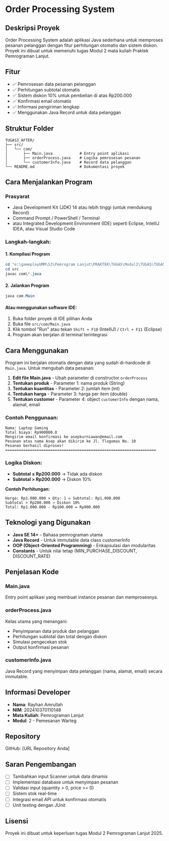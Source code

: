 # Order Processing System

## Deskripsi Proyek
Order Processing System adalah aplikasi Java sederhana untuk memproses pesanan pelanggan dengan fitur perhitungan otomatis dan sistem diskon. Proyek ini dibuat untuk memenuhi tugas Modul 2 mata kuliah Praktek Pemrograman Lanjut.

## Fitur
- ✅ Pemrosesan data pesanan pelanggan
- ✅ Perhitungan subtotal otomatis
- ✅ Sistem diskon 10% untuk pembelian di atas Rp200.000
- ✅ Konfirmasi email otomatis
- ✅ Informasi pengiriman lengkap
- ✅ Menggunakan Java Record untuk data pelanggan

## Struktur Folder

```
TUGAS3_AFTER/
├── src/
│   └── com/
│       ├── Main.java            # Entry point aplikasi
│       ├── orderProcess.java    # Logika pemrosesan pesanan
│       └── customerInfo.java    # Record data pelanggan
└── README.md                    # Dokumentasi proyek
```

## Cara Menjalankan Program

### Prasyarat
- Java Development Kit (JDK) 14 atau lebih tinggi (untuk mendukung Record)
- Command Prompt / PowerShell / Terminal
- atau Integrated Development Environment (IDE) seperti Eclipse, IntelliJ IDEA, atau Visual Studio Code

### Langkah-langkah:

#### 1. Kompilasi Program
```powershell
cd "e:\gameplayUMM\S3\Pemrogram Lanjut\PRAKTEK\TUGAS\Modul2\TUGAS\TUGAS3_AFTER"
cd src
javac com\*.java
```

#### 2. Jalankan Program
```powershell
java com.Main
```

#### Atau menggunakan software IDE:
1. Buka folder proyek di IDE pilihan Anda
2. Buka file `src/com/Main.java`
3. Klik tombol "Run" atau tekan `Shift + F10` (IntelliJ) / `Ctrl + F11` (Eclipse)
4. Program akan berjalan di terminal terintegrasi

## Cara Menggunakan

Program ini berjalan otomatis dengan data yang sudah di-hardcode di `Main.java`. Untuk mengubah data pesanan:

1. **Edit file Main.java** - Ubah parameter di constructor `orderProcess`
2. **Tentukan produk** - Parameter 1: nama produk (String)
3. **Tentukan kuantitas** - Parameter 2: jumlah item (int)
4. **Tentukan harga** - Parameter 3: harga per item (double)
5. **Tentukan customer** - Parameter 4: object `customerInfo` dengan nama, alamat, email

### Contoh Penggunaan:
```
Nama: Laptop Gaming
Total biaya: Rp900000.0
Mengirim email konfirmasi ke asepkurniawan@email.com
Pesanan atas nama Asep akan dikirim ke Jl. Tlogomas No. 10
Pesanan berhasil diproses!
===================================================================
```

### Logika Diskon:
- **Subtotal ≤ Rp200.000** → Tidak ada diskon
- **Subtotal > Rp200.000** → Diskon 10%

**Contoh Perhitungan:**
```
Harga: Rp1.000.000 × Qty: 1 = Subtotal: Rp1.000.000
Subtotal > Rp200.000 → Diskon 10%
Total: Rp1.000.000 - Rp100.000 = Rp900.000
```

## Teknologi yang Digunakan
- **Java SE 14+** - Bahasa pemrograman utama
- **Java Record** - Untuk immutable data class customerInfo
- **OOP (Object-Oriented Programming)** - Enkapsulasi dan modularitas
- **Constants** - Untuk nilai tetap (MIN_PURCHASE_DISCOUNT, DISCOUNT_RATE)

## Penjelasan Kode

### Main.java
Entry point aplikasi yang membuat instance pesanan dan memprosesnya.

### orderProcess.java
Kelas utama yang menangani:
- Penyimpanan data produk dan pelanggan
- Perhitungan subtotal dan total dengan diskon
- Simulasi pengecekan stok
- Output konfirmasi pesanan

### customerInfo.java
Java Record yang menyimpan data pelanggan (nama, alamat, email) secara immutable.

## Informasi Developer
- **Nama**: Rayhan Amrullah
- **NIM**: 202410370110148
- **Mata Kuliah**: Pemrograman Lanjut
- **Modul**: 2 - Pemesanan Warteg

## Repository
GitHub: [URL Repository Anda]

## Saran Pengembangan
- [ ] Tambahkan input Scanner untuk data dinamis
- [ ] Implementasi database untuk menyimpan pesanan
- [ ] Validasi input (quantity > 0, price >= 0)
- [ ] Sistem stok real-time
- [ ] Integrasi email API untuk konfirmasi otomatis
- [ ] Unit testing dengan JUnit

## Lisensi
Proyek ini dibuat untuk keperluan tugas Modul 2 Pemrograman Lanjut 2025.

